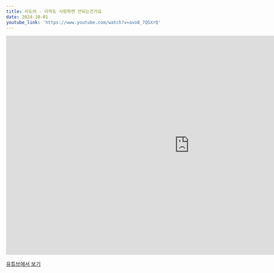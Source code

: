 ```yaml
---
title: 리도어 - 아직도 사랑하면 안되는건가요
date: 2024-10-01
youtube_link: 'https://www.youtube.com/watch?v=avo8_7QSXrQ'
---
```


<iframe width="1000" height="600" src="https://www.youtube.com/embed/avo8_7QSXrQ" frameborder="0" allow="accelerometer; autoplay; clipboard-write; encrypted-media; gyroscope; picture-in-picture" allowfullscreen></iframe>

[유튜브에서 보기](https://www.youtube.com/watch?v=avo8_7QSXrQ)